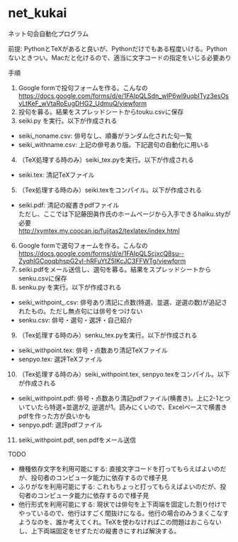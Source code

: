 # net_kukai
ネット句会自動化プログラム

前提: PythonとTeXがあると良いが、Pythonだけでもある程度いける。Pythonないときつい。Macだと化けるので、適当に文字コードの指定をいじる必要あり

手順  
1. Google formで投句フォームを作る。こんなの  
https://docs.google.com/forms/d/e/1FAIpQLSdn_wIP6wl9uqbITyz3esOsvLtKeF_wVtaRoEugDHG2_UdmuQ/viewform
2. 投句を募る。結果をスプレッドシートからtouku.csvに保存
3. seiki.py を実行。以下が作成される
- seiki_noname.csv: 俳号なし、順番がランダム化された句一覧
- seiki_withname.csv: 上記の俳号あり版。下記選句の自動化に用いる
4. （TeX処理する時のみ）seiki_tex.pyを実行。以下が作成される
- seiki.tex: 清記TeXファイル
5. （Tex処理する時のみ）seiki.texをコンパイル。以下が作成される
- seiki.pdf: 清記の縦書きpdfファイル  
ただし、ここでは下記藤田眞作氏のホームページから入手できるhaiku.styが必要  
http://xymtex.my.coocan.jp/fujitas2/texlatex/index.html
6. Google formで選句フォームを作る。こんなの  
https://docs.google.com/forms/d/e/1FAIpQLScjxcQ8su--ZyqhIGCooqbhspG2vI-hRFuYtZ5lKcJC3FFWTg/viewform  
7. seiki.pdfをメール送信し、選句を募る。結果をスプレッドシートからsenku.csvに保存
8. senku.py を実行。以下が作成される
- seiki_withpoint_.csv: 俳号あり清記に点数(特選、並選、逆選の数)が追記されたもの。ただし無点句には俳号をつけない
- senku.csv: 俳号・選句・選評・自己紹介
9. （Tex処理する時のみ）senku_tex.pyを実行。以下が作成される
- seiki_withpoint.tex: 俳号・点数あり清記TeXファイル
- senpyo.tex: 選評TeXファイル
10. （Tex処理する時のみ）seiki_withpoint.tex, senpyo.texをコンパイル。以下が作成される
- seiki_withpoint.pdf: 俳号・点数あり清記pdfファイル(横書き)。上に2-1とついていたら特選+並選が2, 逆選が1。読みにくいので、Excelベースで横書きpdfを作った方が良いかも
- senpyo.pdf: 選評pdfファイル
11. seiki_withpoint.pdf, sen.pdfをメール送信

TODO
- 機種依存文字を利用可能にする: 直接文字コードを打ってもらえばよいのだが、投句者のコンピュータ能力に依存するので様子見
- ふりがなを利用可能にする: これもちょっと打ってもらえばよいのだが、投句者のコンピュータ能力に依存するので様子見
- 他行形式を利用可能にする: 現状では俳句を上下両端を固定した割り付けでやっているので、他行はすごく間抜けになる。他行の場合のみうまくこなすようなのを、誰か考えてくれ。TeXを使わなければこの問題はおこらないし、上下両端固定をせずただの縦書きにすれば解決する。


